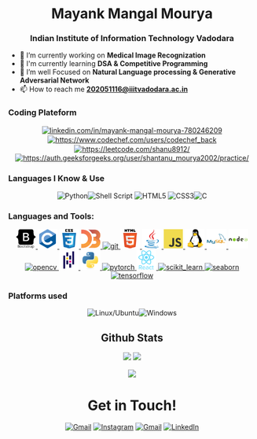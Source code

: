 <h1 align="center">Mayank Mangal Mourya</h1>

<h3 align="center">Indian Institute of Information Technology Vadodara</h3>

- 🔭 I’m currently working on **Medical Image Recognization**
- 👯 I'm currently learning **DSA & Competitive Programming**
- 🌱 I’m well Focused on **Natural Language processing & Generative Adversarial Network**
- 📫 How to reach me **202051116@iiitvadodara.ac.in**

<div>
  <h3 align="left">Coding Plateform</h3>
<p align="center">
    <a href="https://linkedin.com/in/linkedin.com/in/mayank-mangal-mourya-780246209" target="blank"><img align="center"
            src="https://raw.githubusercontent.com/rahuldkjain/github-profile-readme-generator/master/src/images/icons/Social/linked-in-alt.svg"
            alt="linkedin.com/in/mayank-mangal-mourya-780246209" height="30" width="40" /></a>
    <a href=https://www.codechef.com/users/codechef_back" target="blank"><img
            align="center" src="https://cdn.jsdelivr.net/npm/simple-icons@3.1.0/icons/codechef.svg"
            alt="https://www.codechef.com/users/codechef_back" height="30" width="40" color = "red" /></a>
    <a href="https://www.leetcode.com/https://leetcode.com/shanu8912/" target="blank"><img align="center"
            src="https://raw.githubusercontent.com/rahuldkjain/github-profile-readme-generator/master/src/images/icons/Social/leet-code.svg"
            alt="https://leetcode.com/shanu8912/" height="30" width="40" /></a>
    <a href="https://auth.geeksforgeeks.org/user/https://auth.geeksforgeeks.org/user/shantanu_mourya2002/practice/"
        target="blank"><img align="center"
            src="https://raw.githubusercontent.com/rahuldkjain/github-profile-readme-generator/master/src/images/icons/Social/geeks-for-geeks.svg"
            alt="https://auth.geeksforgeeks.org/user/shantanu_mourya2002/practice/" height="30" width="40" /></a>
</p>
</div>

<h3>Languages I Know & Use</h3>
<div align="center">
  <img alt="Python" src="https://img.shields.io/badge/python%20-%2314354C.svg?&style=for-the-badge&logo=python&logoColor=white" /><img
    alt="Shell Script"
    src="https://img.shields.io/badge/shell_script%20-%23121011.svg?&style=for-the-badge&logo=gnu-bash&logoColor=white" />
    <img
    alt="HTML5"
    src="https://img.shields.io/badge/html5%20-%23E34F26.svg?&style=for-the-badge&logo=html5&logoColor=white" />
    <img
    alt="CSS3"
    src="https://img.shields.io/badge/css3%20-%231572B6.svg?&style=for-the-badge&logo=css3&logoColor=white" /><img
    alt="C" src="https://img.shields.io/badge/c%20-%2300599C.svg?&style=for-the-badge&logo=c&logoColor=white" />

</div>

<h3 align="left">Languages and Tools:</h3>
<p align="center"> <a href="https://getbootstrap.com" target="_blank" rel="noreferrer"> <img
            src="https://raw.githubusercontent.com/devicons/devicon/master/icons/bootstrap/bootstrap-plain-wordmark.svg"
            alt="bootstrap" width="40" height="40" /> </a> <a href="https://www.cprogramming.com/" target="_blank"
        rel="noreferrer"> <img src="https://raw.githubusercontent.com/devicons/devicon/master/icons/c/c-original.svg"
            alt="c" width="40" height="40" /> </a> <a href="https://www.w3schools.com/css/" target="_blank"
        rel="noreferrer"> <img
            src="https://raw.githubusercontent.com/devicons/devicon/master/icons/css3/css3-original-wordmark.svg"
            alt="css3" width="40" height="40" /> </a> <a href="https://d3js.org/" target="_blank" rel="noreferrer"> <img
            src="https://raw.githubusercontent.com/devicons/devicon/master/icons/d3js/d3js-original.svg" alt="d3js"
            width="40" height="40" /> </a> <a href="https://git-scm.com/" target="_blank" rel="noreferrer"> <img
            src="https://www.vectorlogo.zone/logos/git-scm/git-scm-icon.svg" alt="git" width="40" height="40" /> </a> <a
        href="https://www.w3.org/html/" target="_blank" rel="noreferrer"> <img
            src="https://raw.githubusercontent.com/devicons/devicon/master/icons/html5/html5-original-wordmark.svg"
            alt="html5" width="40" height="40" /> </a> <a href="https://www.java.com" target="_blank" rel="noreferrer">
        <img src="https://raw.githubusercontent.com/devicons/devicon/master/icons/java/java-original.svg" alt="java"
            width="40" height="40" /> </a> <a href="https://developer.mozilla.org/en-US/docs/Web/JavaScript"
        target="_blank" rel="noreferrer"> <img
            src="https://raw.githubusercontent.com/devicons/devicon/master/icons/javascript/javascript-original.svg"
            alt="javascript" width="40" height="40" /> </a> <a href="https://www.linux.org/" target="_blank"
        rel="noreferrer"> <img
            src="https://raw.githubusercontent.com/devicons/devicon/master/icons/linux/linux-original.svg" alt="linux"
            width="40" height="40" /> </a> <a href="https://www.mysql.com/" target="_blank" rel="noreferrer"> <img
            src="https://raw.githubusercontent.com/devicons/devicon/master/icons/mysql/mysql-original-wordmark.svg"
            alt="mysql" width="40" height="40" /> </a> <a href="https://nodejs.org" target="_blank" rel="noreferrer">
        <img src="https://raw.githubusercontent.com/devicons/devicon/master/icons/nodejs/nodejs-original-wordmark.svg"
            alt="nodejs" width="40" height="40" /> </a> <a href="https://opencv.org/" target="_blank" rel="noreferrer">
        <img src="https://www.vectorlogo.zone/logos/opencv/opencv-icon.svg" alt="opencv" width="40" height="40" /> </a>
    <a href="https://pandas.pydata.org/" target="_blank" rel="noreferrer"> <img
            src="https://raw.githubusercontent.com/devicons/devicon/2ae2a900d2f041da66e950e4d48052658d850630/icons/pandas/pandas-original.svg"
            alt="pandas" width="40" height="40" /> </a> <a href="https://www.python.org" target="_blank"
        rel="noreferrer"> <img
            src="https://raw.githubusercontent.com/devicons/devicon/master/icons/python/python-original.svg"
            alt="python" width="40" height="40" /> </a> <a href="https://pytorch.org/" target="_blank" rel="noreferrer">
        <img src="https://www.vectorlogo.zone/logos/pytorch/pytorch-icon.svg" alt="pytorch" width="40" height="40" />
    </a> <a href="https://reactjs.org/" target="_blank" rel="noreferrer"> <img
            src="https://raw.githubusercontent.com/devicons/devicon/master/icons/react/react-original-wordmark.svg"
            alt="react" width="40" height="40" /> </a> <a href="https://scikit-learn.org/" target="_blank"
        rel="noreferrer"> <img src="https://upload.wikimedia.org/wikipedia/commons/0/05/Scikit_learn_logo_small.svg"
            alt="scikit_learn" width="40" height="40" /> </a> <a href="https://seaborn.pydata.org/" target="_blank"
        rel="noreferrer"> <img src="https://seaborn.pydata.org/_images/logo-mark-lightbg.svg" alt="seaborn" width="40"
            height="40" /> </a> <a href="https://www.tensorflow.org" target="_blank" rel="noreferrer"> <img
            src="https://www.vectorlogo.zone/logos/tensorflow/tensorflow-icon.svg" alt="tensorflow" width="40"
            height="40" /> </a> </p>

<h3>Platforms used</h3>

<div align="center">
  <img alt="Linux/Ubuntu" src="https://img.shields.io/badge/Ubuntu-E95420?style=for-the-badge&logo=ubuntu&logoColor=white"/><img alt="Windows" src="https://img.shields.io/badge/Windows-0078D6?style=for-the-badge&logo=windows&logoColor=white"/>
</div>

<h2 align="center"> Github Stats </h2>
<div align="center">
    <p align="center">
        <img height="165" src="https://github-readme-stats-sigma-five.vercel.app/api?username=mayankmangalmourya&count_private=true&include_all_commits=true&show_icons=true&theme=radical" />
        <img height="165" src="https://github-readme-stats.vercel.app/api/top-langs/?username=mayankmangalmourya&text_color=FFFFFF&bg_color=000000&title_color=94b4a4&langs_count=15&layout=compact&hide_border=true&theme=radical" /></p>
    </p>
    <p align="center">
    <div>
        <p align="center">
            <a href="https://github.com/ryo-ma/github-profile-trophy">
                <img align="center" margin="10"
                    src="https://github-profile-trophy.vercel.app/?username=mayankmangalmourya&column=7&margin-w=15&margin-h=15&theme=onedark" />
            </a>
        </p>
    </div>

<div align="center">
    <h1> Get in Touch! </h1>
    <a href="https://mayankmangalmourya.github.io/Portfolio/" target="_blank"><img alt="Gmail"
            src="https://img.shields.io/badge/website-000000?style=for-the-badge&logo=About.me&logoColor=white" /></a>
    <!-- <a href="" target="_blank"><img alt="Twitter"
            src="https://img.shields.io/badge/Twitter-1DA1F2?style=for-the-badge&logo=twitter&logoColor=white" /></a> -->
    <a href="https://www.instagram.com/shantanu_the_shanu/" target="_blank"><img alt="Instagram"
            src="https://img.shields.io/badge/Instagram-E4405F?style=for-the-badge&logo=instagram&logoColor=white" /></a>
    <a href="mailto:shantanumourya8912@gmail.com" target="_blank"><img alt="Gmail"
            src="https://img.shields.io/badge/Gmail-D14836?style=for-the-badge&logo=gmail&logoColor=white" /></a>
    <a href="https://www.linkedin.com/in/mayank-mangal-mourya-780246209/" target="_blank"><img alt="LinkedIn"
            src="https://img.shields.io/badge/linkedin%20-%230077B5.svg?&style=for-the-badge&logo=linkedin&logoColor=white" /></a>
</div>
